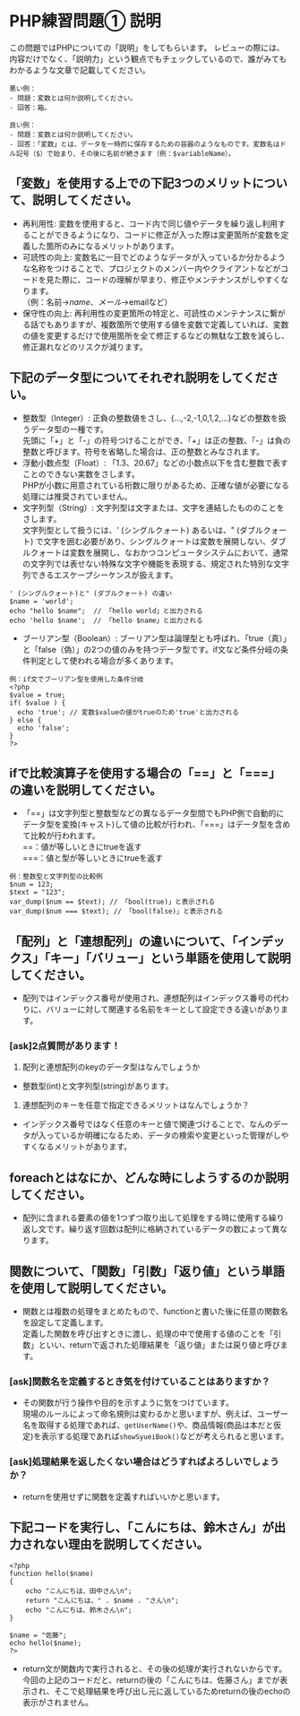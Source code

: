 # PHP練習問題① 説明
この問題ではPHPについての「説明」をしてもらいます。
レビューの際には、内容だけでなく、「説明力」という観点でもチェックしているので、誰がみてもわかるような文章で記載してください。

```
悪い例：
- 問題：変数とは何か説明してください。
- 回答：箱。

良い例：
- 問題：変数とは何か説明してください。
- 回答：「変数」とは、データを一時的に保存するための容器のようなものです。変数名はドル記号（$）で始まり、その後に名前が続きます（例：$variableName）。
```

## 「変数」を使用する上での下記3つのメリットについて、説明してください。
- 再利用性: 変数を使用すると、コード内で同じ値やデータを繰り返し利用することができるようになり、コードに修正が入った際は変更箇所が変数を定義した箇所のみになるメリットがあります。
- 可読性の向上: 変数名に一目でどのようなデータが入っているか分かるような名称をつけることで、プロジェクトのメンバー内やクライアントなどがコードを見た際に、コードの理解が早まり、修正やメンテナンスがしやすくなります。  
（例：名前→$name、メール→$emailなど）
- 保守性の向上: 再利用性の変更箇所の特定と、可読性のメンテナンスに繋がる話でもありますが、複数箇所で使用する値を変数で定義していれば、変数の値を変更するだけで使用箇所を全て修正するなどの無駄な工数を減らし、修正漏れなどのリスクが減ります。

## 下記のデータ型についてそれぞれ説明をしてください。
- 整数型（Integer）: 正負の整数値をさし、{...,-2,-1,0,1,2,...}などの整数を扱うデータ型の一種です。  
先頭に「+」と「-」の符号つけることができ、「+」は正の整数、「-」は負の整数と呼びます。符号を省略した場合は、正の整数とみなされます。  
- 浮動小数点型（Float）: 「1.3、20.67」などの小数点以下を含む整数で表すことのできない実数をさします。  
PHPが小数に用意されている桁数に限りがあるため、正確な値が必要になる処理には推奨されていません。
- 文字列型（String）: 文字列型は文字または、文字を連結したもののことをさします。  
文字列型として扱うには、' (シングルクォート) あるいは、" (ダブルクォート) で文字を囲む必要があり、シングルクォートは変数を展開しない、ダブルクォートは変数を展開し、なおかつコンピュータシステムにおいて、通常の文字列では表せない特殊な文字や機能を表現する、規定された特別な文字列できるエスケープシーケンスが扱えます。
```
' (シングルクォート)と" (ダブルクォート) の違い
$name = 'world';
echo "hello $name";  // 「hello world」と出力される
echo 'hello $name';  // 「hello $name」と出力される
```
- ブーリアン型（Boolean）: ブーリアン型は論理型とも呼ばれ、「true（真）」と「false（偽）」の2つの値のみを持つデータ型です。if文など条件分岐の条件判定として使われる場合が多くあります。
```
例：if文でブーリアン型を使用した条件分岐
<?php
$value = true;
if( $value ) {
  echo 'true'; // 変数$valueの値がtrueのため'true'と出力される
} else {
  echo 'false';
}
?>
```

## ifで比較演算子を使用する場合の「==」と「===」の違いを説明してください。
- 「==」は文字列型と整数型などの異なるデータ型間でもPHP側で自動的にデータ型を変換(キャスト)して値の比較が行われ、「===」はデータ型を含めて比較が行われます。  
==：値が等しいときにtrueを返す  
===：値と型が等しいときにtrueを返す
```
例：整数型と文字列型の比較例
$num = 123;
$text = "123";
var_dump($num == $text); // 「bool(true)」と表示される
var_dump($num === $text); // 「bool(false)」と表示される
```

## 「配列」と「連想配列」の違いについて、「インデックス」「キー」「バリュー」という単語を使用して説明してください。
- 配列ではインデックス番号が使用され、連想配列はインデックス番号の代わりに、バリューに対して関連する名前をキーとして設定できる違いがあります。

<!-- - 同じカテゴリーのものは配列、連想配列だったらカテゴリーは違うけど同種のもの -->

### [ask]2点質問があります！
1. 配列と連想配列のkeyのデータ型はなんでしょうか
- 整数型(int)と文字列型(string)があります。
1. 連想配列のキーを任意で指定できるメリットはなんでしょうか？
- インデックス番号ではなく任意のキーと値で関連づけることで、なんのデータが入っているか明確になるため、データの検索や変更といった管理がしやすくなるメリットがあります。

## foreachとはなにか、どんな時にしようするのか説明してください。
- 配列に含まれる要素の値を1つずつ取り出して処理をする時に使用する繰り返し文です。繰り返す回数は配列に格納されているデータの数によって異なります。

## 関数について、「関数」「引数」「返り値」という単語を使用して説明してください。
- 関数とは複数の処理をまとめたもので、functionと書いた後に任意の関数名を設定して定義します。  
定義した関数を呼び出すときに渡し、処理の中で使用する値のことを「引数」といい、returnで返された処理結果を「返り値」または戻り値と呼びます。


### [ask]関数名を定義するとき気を付けていることはありますか？
- その関数が行う操作や目的を示すように気をつけています。  
現場のルールによって命名規則は変わるかと思いますが、例えば、ユーザー名を取得する処理であれば、`getUserName()`や、商品情報(商品は本だと仮定)を表示する処理であれば`showSyueiBook()`などが考えられると思います。

### [ask]処理結果を返したくない場合はどうすればよろしいでしょうか？
- returnを使用せずに関数を定義すればいいかと思います。

## 下記コードを実行し、「こんにちは、鈴木さん」が出力されない理由を説明してください。
```
<?php
function hello($name)
{
    echo "こんにちは、田中さん\n";
    return "こんにちは、" . $name . "さん\n";
    echo "こんにちは、鈴木さん\n";
}

$name = "佐藤";
echo hello($name);
?>
```
- return文が関数内で実行されると、その後の処理が実行されないからです。  
今回の上記のコードだと、returnの後の「こんにちは、佐藤さん」までが表示され、そこで処理結果を呼び出し元に返しているためreturnの後のechoの表示がされません。